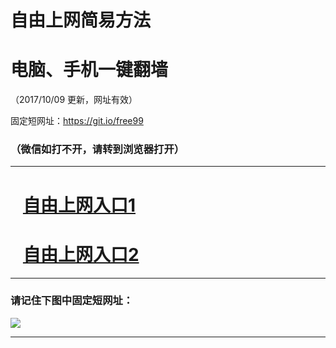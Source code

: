 ﻿# 自由上网简易方法

# 电脑、手机一键翻墙

（2017/10/09 更新，网址有效）

固定短网址：https://git.io/free99

### （微信如打不开，请转到浏览器打开）


***





# &nbsp;&nbsp; <a href="http://ft2606712261.fwq-tz-1001.info/fwqtz01.html?t=10090016899 " target="_blank">自由上网入口1</a>
# &nbsp;&nbsp; <a href="http://ft3269411733.fwq-tz-1002.info/fwqtz02.html?t=10090019916 " target="_blank">自由上网入口2</a>
***

### 请记住下图中固定短网址：

<img src="https://s3-us-west-2.amazonaws.com/fwq-1001/yjfq-20170905okok.png" /> 


***

